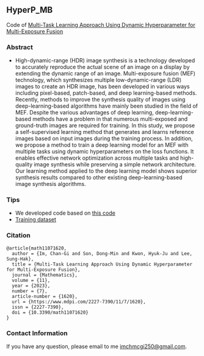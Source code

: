 ## HyperP_MB

Code of [Multi-Task Learning Approach Using Dynamic Hyperparameter for Multi-Exposure Fusion](https://doi.org/10.3390/math11071620)

### Abstract
* High-dynamic-range (HDR) image synthesis is a technology developed to accurately reproduce the actual scene of an image on a display by extending the dynamic range of an image. Multi-exposure fusion (MEF) technology, which synthesizes multiple low-dynamic-range (LDR) images to create an HDR image, has been developed in various ways including pixel-based, patch-based, and deep learning-based methods. Recently, methods to improve the synthesis quality of images using deep-learning-based algorithms have mainly been studied in the field of MEF. Despite the various advantages of deep learning, deep-learning-based methods have a problem in that numerous multi-exposed and ground-truth images are required for training. In this study, we propose a self-supervised learning method that generates and learns reference images based on input images during the training process. In addition, we propose a method to train a deep learning model for an MEF with multiple tasks using dynamic hyperparameters on the loss functions. It enables effective network optimization across multiple tasks and high-quality image synthesis while preserving a simple network architecture. Our learning method applied to the deep learning model shows superior synthesis results compared to other existing deep-learning-based image synthesis algorithms.

### Tips
* We developed code based on [this code](https://github.com/hli1221/densefuse-pytorch)
* [Training dataset](https://knuackr-my.sharepoint.com/:u:/g/personal/imchmcgi2_knu_ac_kr/ERduPdE1J6VHjJGNRqCjf4oBFos4rZvMPTfTkdi0rQIb0Q?e=NAhvjW) 

### Citation
```
@article{math11071620,
  author = {Im, Chan-Gi and Son, Dong-Min and Kwon, Hyuk-Ju and Lee, Sung-Hak},
  title = {Multi-Task Learning Approach Using Dynamic Hyperparameter for Multi-Exposure Fusion},
  journal = {Mathematics},
  volume = {11},
  year = {2023},
  number = {7},
  article-number = {1620},
  url = {https://www.mdpi.com/2227-7390/11/7/1620},
  issn = {2227-7390},
  doi = {10.3390/math11071620}
}
```

### Contact Information
If you have any question, please email to me [imchmcgi250@gmail.com](imchmcgi250@gmail.com).
